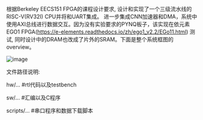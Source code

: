 根据Berkeley EECS151 FPGA的课程设计要求, 设计和实现了一个三级流水线的RISC-V(RV32I) CPU并将和UART集成。
进一步集成CNN加速器和DMA，系统中使用AXI总线进行数据交互。因为没有实验要求的PYNQ板子，该实现在依元素EGO1 FPGA(https://e-elements.readthedocs.io/zh/ego1_v2.2/EGo11.html) 测试, 
同时设计中的DRAM也改成了片外的SRAM。下面是整个系统框图的overview。

![image](https://user-images.githubusercontent.com/44032370/173981697-3cc9f3bc-084a-424b-82ad-1e2284d5bbc9.png)


文件路径说明:

  hw/...                                #rtl代码以及testbench

  sw/...                                #汇编以及C程序

  scripts/...                           #串口程序和数据下载脚本

  
  
